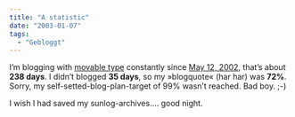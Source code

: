 ```yaml
---
title: "A statistic"
date: "2003-01-07"
tags:
  - "Gebloggt"
---
```


I’m blogging with [movable type](http://www.movabletpye.org "MT Home") constantly since [May 12, 2002](http://www.couchblog.de/couchblog/archives/2002/05/back_on_the_streets.php "couchblog: back on the streets"), that’s about **238 days**. I didn’t blogged **35 days**, so my »blogquote« (har har) was **72%**. Sorry, my self-setted-blog-plan-target of 99% wasn’t reached. Bad boy. ;-)

I wish I had saved my sunlog-archives.… good night.
